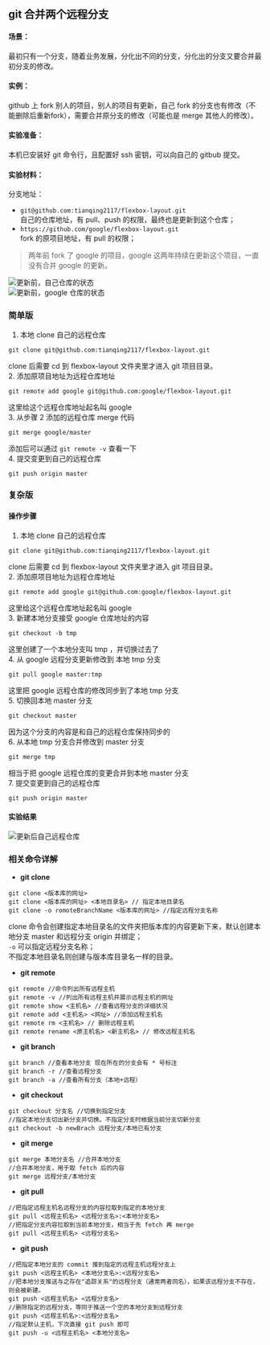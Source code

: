 ## git 合并两个远程分支
#### 场景：
最初只有一个分支，随着业务发展，分化出不同的分支，分化出的分支又要合并最初分支的修改。

#### 实例：
github 上 fork 别人的项目，别人的项目有更新，自己 fork 的分支也有修改（不能删除后重新fork），需要合并原分支的修改（可能也是 merge 其他人的修改）。

#### 实验准备：
本机已安装好 git 命令行，且配置好 ssh 密钥，可以向自己的 gitbub 提交。

#### 实验材料：
分支地址：       

- `git@github.com:tianqing2117/flexbox-layout.git`  
自己的仓库地址，有 pull、push 的权限，最终也是更新到这个仓库；
- `https://github.com/google/flexbox-layout.git`        
fork 的原项目地址，有 pull 的权限；        

> 两年前 fork 了 google 的项目，google 这两年持续在更新这个项目，一直没有合并 google 的更新。          

![更新前，自己仓库的状态][1]
<br/>
![更新前，google 仓库的状态][2]

### 简单版
1. 本地 clone 自己的远程仓库
```
git clone git@github.com:tianqing2117/flexbox-layout.git
```
clone 后需要 cd 到 flexbox-layout 文件夹里才进入 git 项目目录。             
2. 添加原项目地址为远程仓库地址
```
git remote add google git@github.com:google/flexbox-layout.git
```
这里给这个远程仓库地址起名叫 google       
3. 从步骤 2 添加的远程仓库 merge 代码
```
git merge google/master
```
添加后可以通过 `git remote -v` 查看一下    
4. 提交变更到自己的远程仓库
```
git push origin master
```

### 复杂版
#### 操作步骤
1. 本地 clone 自己的远程仓库
```
git clone git@github.com:tianqing2117/flexbox-layout.git
```
clone 后需要 cd 到 flexbox-layout 文件夹里才进入 git 项目目录。             
2. 添加原项目地址为远程仓库地址
```
git remote add google git@github.com:google/flexbox-layout.git
```
这里给这个远程仓库地址起名叫 google           
3. 新建本地分支接受 google 仓库地址的内容
```
git checkout -b tmp
```
这里创建了一个本地分支叫 tmp ，并切换过去了            
4. 从 google 远程分支更新修改到 本地 tmp 分支 
```
git pull google master:tmp
```
这里把 google 远程仓库的修改同步到了本地 tmp 分支         
5. 切换回本地 master 分支 
```
git checkout master
```
因为这个分支的内容是和自己的远程仓库保持同步的         
6. 从本地 tmp 分支合并修改到 master 分支
```
git merge tmp
```
相当于把 google 远程仓库的变更合并到本地 master 分支          
7. 提交变更到自己的远程仓库
```
git push origin master
```

#### 实验结果

![更新后自己远程仓库][3]

### 相关命令详解
- **git clone**     
```
git clone <版本库的网址> 
git clone <版本库的网址> <本地目录名> // 指定本地目录名
git clone -o romoteBranchName <版本库的网址> //指定远程分支名称
```
clone 命令会创建指定本地目录名的文件夹把版本库的内容更新下来，默认创建本地分支 master 和远程分支 origin 并绑定；     
`-o` 可以指定远程分支名称；         
不指定本地目录名则创建与版本库目录名一样的目录。       

- **git remote**        
```
git remote //命令列出所有远程主机
git remote -v //列出所有远程主机并展示远程主机的网址
git remote show <主机名> //查看远程分支的详细状况
git remote add <主机名> <网址> //添加远程主机名
git remote rm <主机名> // 删除远程主机
git remote rename <原主机名> <新主机名> // 修改远程主机名
```

- **git branch**
```
git branch //查看本地分支 现在所在的分支会有 * 号标注
git branch -r //查看远程分支
git branch -a //查看所有分支（本地+远程）
```
- **git checkout**
```
git checkout 分支名 //切换到指定分支
//指定本地分支切出新分支并切换。不指定分支时根据当前分支切新分支
git checkout -b newBrach 远程分支/本地已有分支 
```
- **git merge**
```
git merge 本地分支名 //合并本地分支
//合并本地分支，用于取 fetch 后的内容
git merge 远程分支/本地分支 
```
- **git pull**
```
//把指定远程主机名远程分支的内容拉取到指定的本地分支
git pull <远程主机名> <远程分支名>:<本地分支名>
//把指定分支内容拉取到当前本地分支，相当于先 fetch 再 merge
git pull <远程主机名> <远程分支名> 
```
- **git push**
```
//把指定本地分支的 commit 推到指定的远程主机远程分支上
git push <远程主机名> <本地分支名>:<远程分支名>
//把本地分支推送与之存在"追踪关系"的远程分支（通常两者同名），如果该远程分支不存在，则会被新建。
git push <远程主机名> <远程分支名> 
//删除指定的远程分支，等同于推送一个空的本地分支到远程分支
git push <远程主机名>:<远程分支名>
//指定默认主机，下次直接 git push 即可
git push -u <远程主机名> <本地分支名>
```



[1]:https://raw.githubusercontent.com/tianqing2117/DailyProgress/master/image/git/mine-before.png
[2]: https://raw.githubusercontent.com/tianqing2117/DailyProgress/master/image/git/google.png
[3]: https://raw.githubusercontent.com/tianqing2117/DailyProgress/master/image/git/mine-after.png